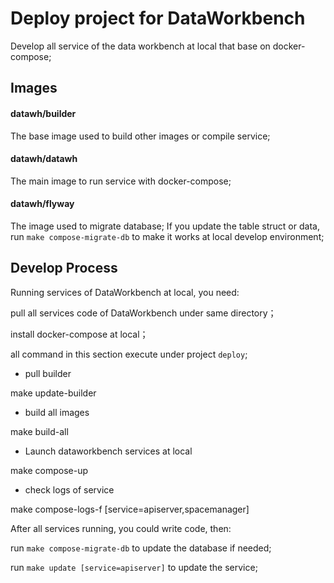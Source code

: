 # Deploy project for DataWorkbench


Develop all service of the data workbench at local that base on docker-compose;


## Images

#### datawh/builder

The base image used to build other images or compile service;

#### datawh/datawh

The main image to run service with docker-compose;

#### datawh/flyway

The image used to migrate database; If you update the table struct or data, 
run `make compose-migrate-db` to make it works at local develop environment;


## Develop Process

Running services of DataWorkbench at local, you need:

pull all services code of DataWorkbench under same directory；

install docker-compose at local；

all command in this section execute under project `deploy`;


- pull builder

make update-builder

- build all images

make build-all

- Launch dataworkbench services at local

make compose-up

- check logs of service

make compose-logs-f [service=apiserver,spacemanager]


After all services running, you could write code, then:

run `make compose-migrate-db` to update the database if needed;

run `make update [service=apiserver]` to update the service;
